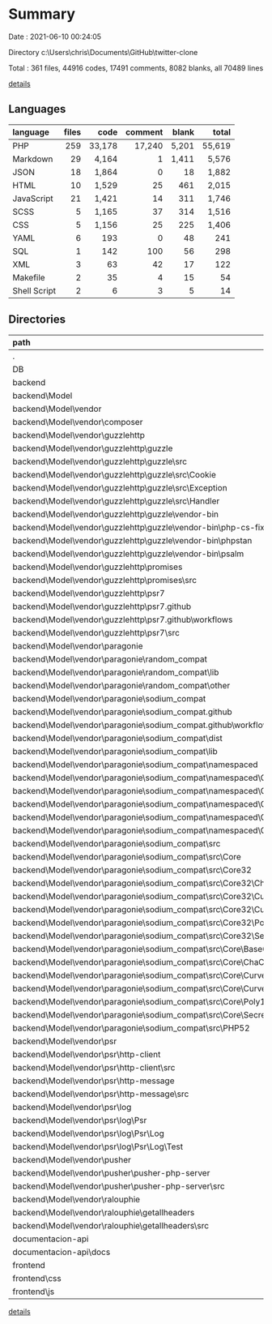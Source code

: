 # Summary

Date : 2021-06-10 00:24:05

Directory c:\Users\chris\Documents\GitHub\twitter-clone

Total : 361 files,  44916 codes, 17491 comments, 8082 blanks, all 70489 lines

[details](details.md)

## Languages
| language | files | code | comment | blank | total |
| :--- | ---: | ---: | ---: | ---: | ---: |
| PHP | 259 | 33,178 | 17,240 | 5,201 | 55,619 |
| Markdown | 29 | 4,164 | 1 | 1,411 | 5,576 |
| JSON | 18 | 1,864 | 0 | 18 | 1,882 |
| HTML | 10 | 1,529 | 25 | 461 | 2,015 |
| JavaScript | 21 | 1,421 | 14 | 311 | 1,746 |
| SCSS | 5 | 1,165 | 37 | 314 | 1,516 |
| CSS | 5 | 1,156 | 25 | 225 | 1,406 |
| YAML | 6 | 193 | 0 | 48 | 241 |
| SQL | 1 | 142 | 100 | 56 | 298 |
| XML | 3 | 63 | 42 | 17 | 122 |
| Makefile | 2 | 35 | 4 | 15 | 54 |
| Shell Script | 2 | 6 | 3 | 5 | 14 |

## Directories
| path | files | code | comment | blank | total |
| :--- | ---: | ---: | ---: | ---: | ---: |
| . | 361 | 44,916 | 17,491 | 8,082 | 70,489 |
| DB | 1 | 142 | 100 | 56 | 298 |
| backend | 309 | 39,254 | 17,290 | 6,654 | 63,198 |
| backend\Model | 283 | 39,069 | 17,290 | 6,626 | 62,985 |
| backend\Model\vendor | 278 | 37,479 | 17,251 | 6,417 | 61,147 |
| backend\Model\vendor\composer | 11 | 1,417 | 281 | 147 | 1,845 |
| backend\Model\vendor\guzzlehttp | 107 | 11,495 | 4,675 | 2,951 | 19,121 |
| backend\Model\vendor\guzzlehttp\guzzle | 48 | 5,826 | 2,145 | 1,279 | 9,250 |
| backend\Model\vendor\guzzlehttp\guzzle\src | 41 | 3,441 | 2,144 | 763 | 6,348 |
| backend\Model\vendor\guzzlehttp\guzzle\src\Cookie | 5 | 521 | 352 | 112 | 985 |
| backend\Model\vendor\guzzlehttp\guzzle\src\Exception | 9 | 180 | 85 | 55 | 320 |
| backend\Model\vendor\guzzlehttp\guzzle\src\Handler | 9 | 1,264 | 406 | 255 | 1,925 |
| backend\Model\vendor\guzzlehttp\guzzle\vendor-bin | 3 | 28 | 0 | 3 | 31 |
| backend\Model\vendor\guzzlehttp\guzzle\vendor-bin\php-cs-fixer | 1 | 9 | 0 | 1 | 10 |
| backend\Model\vendor\guzzlehttp\guzzle\vendor-bin\phpstan | 1 | 10 | 0 | 1 | 11 |
| backend\Model\vendor\guzzlehttp\guzzle\vendor-bin\psalm | 1 | 9 | 0 | 1 | 10 |
| backend\Model\vendor\guzzlehttp\promises | 22 | 1,518 | 781 | 409 | 2,708 |
| backend\Model\vendor\guzzlehttp\promises\src | 18 | 1,034 | 781 | 221 | 2,036 |
| backend\Model\vendor\guzzlehttp\psr7 | 37 | 4,151 | 1,749 | 1,263 | 7,163 |
| backend\Model\vendor\guzzlehttp\psr7\.github | 4 | 87 | 0 | 29 | 116 |
| backend\Model\vendor\guzzlehttp\psr7\.github\workflows | 4 | 87 | 0 | 29 | 116 |
| backend\Model\vendor\guzzlehttp\psr7\src | 30 | 3,332 | 1,749 | 811 | 5,892 |
| backend\Model\vendor\paragonie | 116 | 23,111 | 10,282 | 2,784 | 36,177 |
| backend\Model\vendor\paragonie\random_compat | 6 | 108 | 40 | 13 | 161 |
| backend\Model\vendor\paragonie\random_compat\lib | 1 | 1 | 30 | 2 | 33 |
| backend\Model\vendor\paragonie\random_compat\other | 1 | 45 | 9 | 4 | 58 |
| backend\Model\vendor\paragonie\sodium_compat | 110 | 23,003 | 10,242 | 2,771 | 36,016 |
| backend\Model\vendor\paragonie\sodium_compat\.github | 1 | 81 | 0 | 16 | 97 |
| backend\Model\vendor\paragonie\sodium_compat\.github\workflows | 1 | 81 | 0 | 16 | 97 |
| backend\Model\vendor\paragonie\sodium_compat\dist | 2 | 58 | 4 | 11 | 73 |
| backend\Model\vendor\paragonie\sodium_compat\lib | 7 | 1,399 | 1,248 | 29 | 2,676 |
| backend\Model\vendor\paragonie\sodium_compat\namespaced | 26 | 130 | 0 | 78 | 208 |
| backend\Model\vendor\paragonie\sodium_compat\namespaced\Core | 23 | 115 | 0 | 69 | 184 |
| backend\Model\vendor\paragonie\sodium_compat\namespaced\Core\ChaCha20 | 2 | 10 | 0 | 6 | 16 |
| backend\Model\vendor\paragonie\sodium_compat\namespaced\Core\Curve25519 | 7 | 35 | 0 | 21 | 56 |
| backend\Model\vendor\paragonie\sodium_compat\namespaced\Core\Curve25519\Ge | 5 | 25 | 0 | 15 | 40 |
| backend\Model\vendor\paragonie\sodium_compat\namespaced\Core\Poly1305 | 1 | 5 | 0 | 3 | 8 |
| backend\Model\vendor\paragonie\sodium_compat\src | 62 | 20,760 | 8,917 | 2,517 | 32,194 |
| backend\Model\vendor\paragonie\sodium_compat\src\Core | 29 | 8,084 | 3,388 | 845 | 12,317 |
| backend\Model\vendor\paragonie\sodium_compat\src\Core32 | 27 | 7,468 | 2,545 | 843 | 10,856 |
| backend\Model\vendor\paragonie\sodium_compat\src\Core32\ChaCha20 | 2 | 84 | 68 | 15 | 167 |
| backend\Model\vendor\paragonie\sodium_compat\src\Core32\Curve25519 | 8 | 1,697 | 219 | 54 | 1,970 |
| backend\Model\vendor\paragonie\sodium_compat\src\Core32\Curve25519\Ge | 5 | 158 | 122 | 32 | 312 |
| backend\Model\vendor\paragonie\sodium_compat\src\Core32\Poly1305 | 1 | 290 | 113 | 49 | 452 |
| backend\Model\vendor\paragonie\sodium_compat\src\Core32\SecretStream | 1 | 99 | 48 | 17 | 164 |
| backend\Model\vendor\paragonie\sodium_compat\src\Core\Base64 | 3 | 418 | 236 | 57 | 711 |
| backend\Model\vendor\paragonie\sodium_compat\src\Core\ChaCha20 | 2 | 83 | 62 | 14 | 159 |
| backend\Model\vendor\paragonie\sodium_compat\src\Core\Curve25519 | 8 | 1,700 | 227 | 58 | 1,985 |
| backend\Model\vendor\paragonie\sodium_compat\src\Core\Curve25519\Ge | 5 | 158 | 117 | 32 | 307 |
| backend\Model\vendor\paragonie\sodium_compat\src\Core\Poly1305 | 1 | 277 | 120 | 49 | 446 |
| backend\Model\vendor\paragonie\sodium_compat\src\Core\SecretStream | 1 | 99 | 48 | 17 | 164 |
| backend\Model\vendor\paragonie\sodium_compat\src\PHP52 | 1 | 92 | 78 | 19 | 189 |
| backend\Model\vendor\psr | 30 | 619 | 1,518 | 237 | 2,374 |
| backend\Model\vendor\psr\http-client | 7 | 74 | 40 | 33 | 147 |
| backend\Model\vendor\psr\http-client\src | 4 | 27 | 40 | 15 | 82 |
| backend\Model\vendor\psr\http-message | 10 | 164 | 1,068 | 101 | 1,333 |
| backend\Model\vendor\psr\http-message\src | 7 | 105 | 1,068 | 83 | 1,256 |
| backend\Model\vendor\psr\log | 13 | 381 | 410 | 103 | 894 |
| backend\Model\vendor\psr\log\Psr | 11 | 312 | 410 | 86 | 808 |
| backend\Model\vendor\psr\log\Psr\Log | 11 | 312 | 410 | 86 | 808 |
| backend\Model\vendor\psr\log\Psr\Log\Test | 3 | 181 | 87 | 38 | 306 |
| backend\Model\vendor\pusher | 10 | 756 | 489 | 275 | 1,520 |
| backend\Model\vendor\pusher\pusher-php-server | 10 | 756 | 489 | 275 | 1,520 |
| backend\Model\vendor\pusher\pusher-php-server\src | 7 | 599 | 489 | 181 | 1,269 |
| backend\Model\vendor\ralouphie | 3 | 78 | 5 | 19 | 102 |
| backend\Model\vendor\ralouphie\getallheaders | 3 | 78 | 5 | 19 | 102 |
| backend\Model\vendor\ralouphie\getallheaders\src | 1 | 34 | 5 | 8 | 47 |
| documentacion-api | 10 | 249 | 0 | 61 | 310 |
| documentacion-api\docs | 9 | 245 | 0 | 59 | 304 |
| frontend | 41 | 5,271 | 101 | 1,311 | 6,683 |
| frontend\css | 10 | 2,321 | 62 | 539 | 2,922 |
| frontend\js | 21 | 1,421 | 14 | 311 | 1,746 |

[details](details.md)